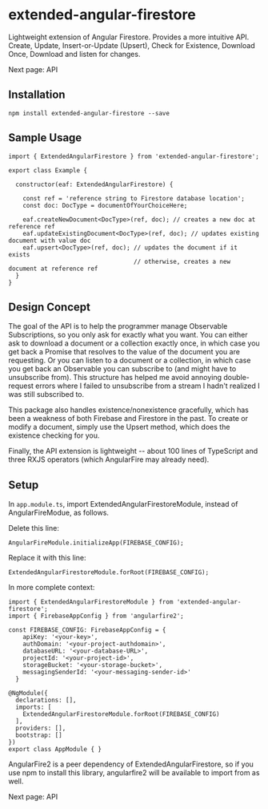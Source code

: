 # extended-angular-firestore
Lightweight extension of Angular Firestore. Provides a more intuitive API. Create, Update, Insert-or-Update (Upsert), Check for Existence, Download Once, Download and listen for changes.

Next page: API

## Installation

```npm install extended-angular-firestore --save```

## Sample Usage

```
import { ExtendedAngularFirestore } from 'extended-angular-firestore';

export class Example {
  
  constructor(eaf: ExtendedAngularFirestore) {
  
    const ref = 'reference string to Firestore database location';
    const doc: DocType = documentOfYourChoiceHere;
    
    eaf.createNewDocument<DocType>(ref, doc); // creates a new doc at reference ref
    eaf.updateExistingDocument<DocType>(ref, doc); // updates existing document with value doc
    eaf.upsert<DocType>(ref, doc); // updates the document if it exists
                                   // otherwise, creates a new document at reference ref
  }
}
```

## Design Concept

The goal of the API is to help the programmer manage Observable Subscriptions, so you only ask for exactly what you want. You can either ask to download a document or a collection exactly once, in which case you get back a Promise that resolves to the value of the document you are requesting.  Or you can listen to a document or a collection, in which case you get back an Observable you can subscribe to (and might have to unsubscribe from). This structure has helped me avoid annoying double-request errors where I failed to unsubscribe from a stream I hadn't realized I was still subscribed to.

This package also handles existence/nonexistence gracefully, which has been a weakness of both Firebase and Firestore in the past. To create or modify a document, simply use the Upsert method, which does the existence checking for you.

Finally, the API extension is lightweight -- about 100 lines of TypeScript and three RXJS operators (which AngularFire may already need).

## Setup

In ```app.module.ts```, import ExtendedAngularFirestoreModule, instead of AngularFireModue, as follows.

Delete this line:
```
AngularFireModule.initializeApp(FIREBASE_CONFIG);
```

Replace it with this line:
```
ExtendedAngularFirestoreModule.forRoot(FIREBASE_CONFIG);
```

In more complete context:
```
import { ExtendedAngularFirestoreModule } from 'extended-angular-firestore';
import { FirebaseAppConfig } from 'angularfire2';

const FIREBASE_CONFIG: FirebaseAppConfig = {
    apiKey: '<your-key>',
    authDomain: '<your-project-authdomain>',
    databaseURL: '<your-database-URL>',
    projectId: '<your-project-id>',
    storageBucket: '<your-storage-bucket>',
    messagingSenderId: '<your-messaging-sender-id>'
  }

@NgModule({
  declarations: [],
  imports: [
    ExtendedAngularFirestoreModule.forRoot(FIREBASE_CONFIG)
  ],
  providers: [],
  bootstrap: []
})
export class AppModule { }
```

AngularFire2 is a peer dependency of ExtendedAngularFirestore, so if you use npm to install this library, angularfire2 will be available to import from as well.

Next page: API
